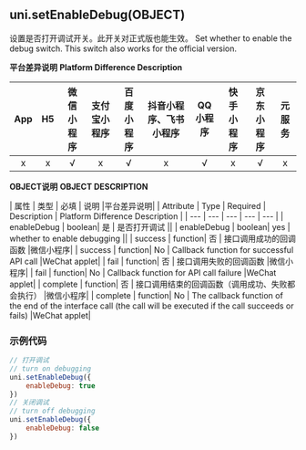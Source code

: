 ## uni.setEnableDebug(OBJECT)

设置是否打开调试开关。此开关对正式版也能生效。
Set whether to enable the debug switch. This switch also works for the official version.

**平台差异说明**
**Platform Difference Description**

|App|H5|微信小程序|支付宝小程序|百度小程序|抖音小程序、飞书小程序|QQ小程序|快手小程序|京东小程序|元服务|
|:-:|:-:|:-:|:-:|:-:|:-:|:-:|:-:|:-:|:-:|
|x|x|√|x|√|x|√|x|√|x|

**OBJECT说明**
**OBJECT DESCRIPTION**

| 属性 | 类型 | 必填 | 说明 |平台差异说明|
| Attribute | Type | Required | Description | Platform Difference Description |
| --- | --- | --- | --- | --- |
| enableDebug | boolean| 是 | 是否打开调试 ||
| enableDebug | boolean| yes | whether to enable debugging ||
| success | function| 否 | 接口调用成功的回调函数 |微信小程序|
| success | function| No | Callback function for successful API call |WeChat applet|
| fail | function| 否 | 接口调用失败的回调函数 |微信小程序|
| fail | function| No | Callback function for API call failure |WeChat applet|
| complete | function| 否 | 接口调用结束的回调函数（调用成功、失败都会执行） |微信小程序|
| complete | function| No | The callback function of the end of the interface call (the call will be executed if the call succeeds or fails) |WeChat applet|

### 示例代码
```js
// 打开调试
// turn on debugging
uni.setEnableDebug({
    enableDebug: true
})
// 关闭调试
// turn off debugging
uni.setEnableDebug({
    enableDebug: false
})
```
